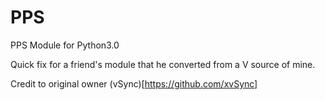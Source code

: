 # PPS
PPS Module for Python3.0

Quick fix for a friend's module that he converted from a V source of mine.

Credit to original owner (vSync)[https://github.com/xvSync]
